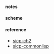 
#### notes

#### scheme 


#### reference
* [sicp-ch2](http://sarabander.github.io/sicp/html/Chapter-2.xhtml#Chapter-2)
* [sicp-commonlisp](https://eli.thegreenplace.net/tag/sicp)